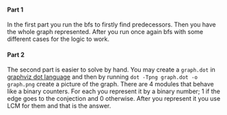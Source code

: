#### Part 1

In the first part you run the bfs to firstly find predecessors. Then you have the whole graph represented. After you run once again bfs with some different cases for the logic to work.

#### Part 2

The second part is easier to solve by hand. You may create a `graph.dot` in [graphviz dot language](https://graphviz.org/doc/info/lang.html) and then by running `dot -Tpng graph.dot -o graph.png` create a picture of the graph. There are 4 modules that behave like a binary counters. For each you represent it by a binary number; 1 if the edge goes to the conjection and 0 otherwise. After you represent it you use LCM for them and that is the answer.
